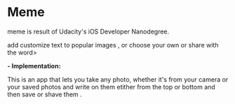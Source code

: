 # Meme

meme is result of Udacity's iOS Developer Nanodegree.


add  customize text to popular images , or choose your own or share with the word>



**- Implementation:**


This is an app that lets you take any photo, whether it's from your camera or your saved photos and write on them etither from the top or bottom and then save or shave them .
